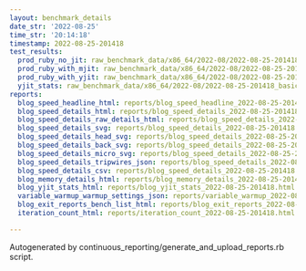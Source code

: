 ```yaml
---
layout: benchmark_details
date_str: '2022-08-25'
time_str: '20:14:18'
timestamp: 2022-08-25-201418
test_results:
  prod_ruby_no_jit: raw_benchmark_data/x86_64/2022-08/2022-08-25-201418_basic_benchmark_prod_ruby_no_jit.json
  prod_ruby_with_mjit: raw_benchmark_data/x86_64/2022-08/2022-08-25-201418_basic_benchmark_prod_ruby_with_mjit.json
  prod_ruby_with_yjit: raw_benchmark_data/x86_64/2022-08/2022-08-25-201418_basic_benchmark_prod_ruby_with_yjit.json
  yjit_stats: raw_benchmark_data/x86_64/2022-08/2022-08-25-201418_basic_benchmark_yjit_stats.json
reports:
  blog_speed_headline_html: reports/blog_speed_headline_2022-08-25-201418.html
  blog_speed_details_html: reports/blog_speed_details_2022-08-25-201418.html
  blog_speed_details_raw_details_html: reports/blog_speed_details_2022-08-25-201418.raw_details.html
  blog_speed_details_svg: reports/blog_speed_details_2022-08-25-201418.svg
  blog_speed_details_head_svg: reports/blog_speed_details_2022-08-25-201418.head.svg
  blog_speed_details_back_svg: reports/blog_speed_details_2022-08-25-201418.back.svg
  blog_speed_details_micro_svg: reports/blog_speed_details_2022-08-25-201418.micro.svg
  blog_speed_details_tripwires_json: reports/blog_speed_details_2022-08-25-201418.tripwires.json
  blog_speed_details_csv: reports/blog_speed_details_2022-08-25-201418.csv
  blog_memory_details_html: reports/blog_memory_details_2022-08-25-201418.html
  blog_yjit_stats_html: reports/blog_yjit_stats_2022-08-25-201418.html
  variable_warmup_warmup_settings_json: reports/variable_warmup_2022-08-25-201418.warmup_settings.json
  blog_exit_reports_bench_list_html: reports/blog_exit_reports_2022-08-25-201418.bench_list.html
  iteration_count_html: reports/iteration_count_2022-08-25-201418.html

---
```

Autogenerated by continuous_reporting/generate_and_upload_reports.rb script.
